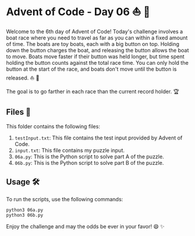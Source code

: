 # Advent of Code - Day 06 :boat: :checkered_flag:

Welcome to the 6th day of Advent of Code! Today's challenge involves a boat race where you need to travel as far as you can within a fixed amount of time. The boats are toy boats, each with a big button on top. Holding down the button charges the boat, and releasing the button allows the boat to move. Boats move faster if their button was held longer, but time spent holding the button counts against the total race time. You can only hold the button at the start of the race, and boats don't move until the button is released. :sailboat: :dash:

The goal is to go farther in each race than the current record holder. :trophy:

## Files :file_folder:

This folder contains the following files:

1. `testInput.txt`: This file contains the test input provided by Advent of Code.
2. `input.txt`: This file contains my puzzle input.
3. `06a.py`: This is the Python script to solve part A of the puzzle.
4. `06b.py`: This is the Python script to solve part B of the puzzle.

## Usage :hammer_and_wrench:

To run the scripts, use the following commands:

```bash
python3 06a.py
python3 06b.py
```

Enjoy the challenge and may the odds be ever in your favor! :smile: :sparkles: